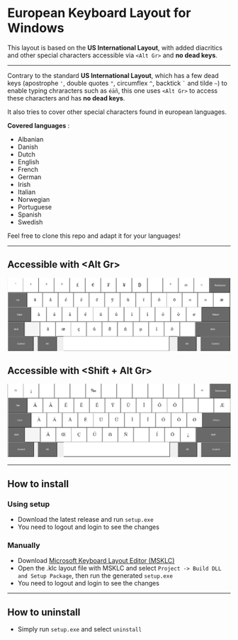 # European Keyboard Layout for Windows

This layout is based on the **US International Layout**, with added diacritics and other special characters accessible via `<Alt Gr>` and **no dead keys**.

---

Contrary to the standard **US International Layout**, which has a few dead keys (apostrophe `'`, double quotes `"`, circumflex `^`, backtick `` ` `` and tilde `~`) to enable typing chraracters such as `éäñ`, this one uses `<Alt Gr>` to access these characters and has **no dead keys**.

It also tries to cover other special characters found in european languages.

**Covered languages** :

- Albanian
- Danish
- Dutch
- English
- French
- German
- Irish
- Italian
- Norwegian
- Portuguese
- Spanish
- Swedish

Feel free to clone this repo and adapt it for your languages!

---

## Accessible with <**Alt Gr**>

![AltGr](img/altgr.png)

## Accessible with <**Shift + Alt Gr**>

![ShiftAltGr](img/shiftaltgr.png)

---

## How to install

### Using setup

- Download the latest release and run `setup.exe`
- You need to logout and login to see the changes

### Manually

- Download [Microsoft Keyboard Layout Editor (MSKLC)](https://www.microsoft.com/en-us/download/details.aspx?id=102134)
- Open the .klc layout file with MSKLC and select `Project -> Build DLL and Setup Package`, then run the generated `setup.exe`
- You need to logout and login to see the changes

---

## How to uninstall

- Simply run `setup.exe` and select `uninstall`
